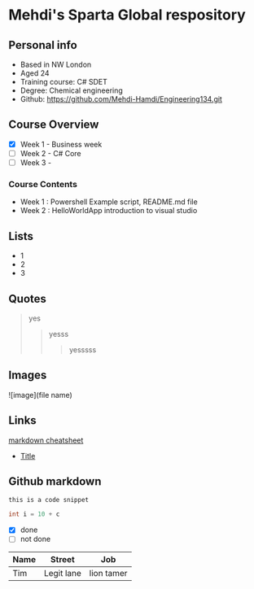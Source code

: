 
# Mehdi's Sparta Global respository 

## Personal info
- Based in NW London
- Aged 24
- Training course: C# SDET
- Degree: Chemical engineering
- Github: https://github.com/Mehdi-Hamdi/Engineering134.git

## Course Overview
- [x] Week 1 - Business week
- [ ] Week 2 - C# Core
- [ ] Week 3 - 

### Course Contents
- Week 1 : Powershell Example script, README.md file
- Week 2 : HelloWorldApp introduction to visual studio

## Lists
- 1
- 2
- 3 

## Quotes
>yes
>>yesss
>>>yesssss

## Images
![image](file name)

## Links
[markdown cheatsheet](https://enterprise.github.com/downloads/en/markdown-cheatsheet.pdf)

-  [Title](#Title)

## Github markdown

`this is a code snippet`

```c#
int i = 10 + c
```

- [x] done
- [ ] not done

Name | Street | Job
---|---|---
Tim | Legit lane| lion tamer